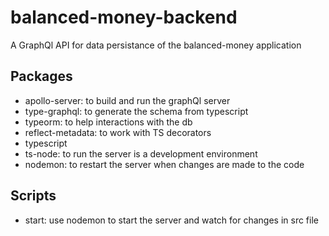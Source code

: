 # balanced-money-backend

A GraphQl API for data persistance of the balanced-money application

## Packages

* apollo-server: to build and run the graphQl server
* type-graphql: to generate the schema from typescript
* typeorm: to help interactions with the db
* reflect-metadata: to work with TS decorators
* typescript
* ts-node: to run the server is a development environment
* nodemon: to restart the server when changes are made to the code

## Scripts

* start: use nodemon to start the server and watch for changes in src file
